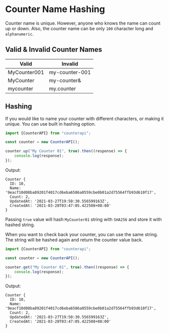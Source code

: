 # Counter Name Hashing

Counter name is unique. However, anyone who knows the name can count up or down. Also, the counter name can be
only `100` character long and `alphanumeric`.

## Valid & Invalid Counter Names

|Valid|Invalid|
|---|---|
|MyCounter001|my-counter-001| 
|MyCounter|my-counter&|
|mycounter|my.counter|

## Hashing

If you would like to name your counter with different characters, or making it unique. You can use built in hashing
option.

```typescript
import {CounterAPI} from "counterapi";

const counter = new CounterAPI();

counter.up("My Counter 01", true).then((response) => {
    console.log(response);
});
```

Output:

```shell
Counter {
  ID: 10,
  Name: '9eacf10d08ba89201f4017cd6eba6586a0559cbe0b01a2d75564ffb93d610f17',
  Count: 2,
  UpdatedAt: '2021-03-27T19:50:30.556599163Z',
  CreatedAt: '2021-03-28T03:47:05.422508+08:00'
}
```

Passing `true` value will hash `MyCounter01` string with `SHA256` and store it with hashed string.

When you want to check back your counter, you can use the same string. The string will be hashed again and return the
counter value back.

```typescript
import {CounterAPI} from "counterapi";

const counter = new CounterAPI();

counter.get("My Counter 01", true).then((response) => {
    console.log(response);
});
```

Output:

```shell
Counter {
  ID: 10,
  Name: '9eacf10d08ba89201f4017cd6eba6586a0559cbe0b01a2d75564ffb93d610f17',
  Count: 2,
  UpdatedAt: '2021-03-27T19:50:30.556599163Z',
  CreatedAt: '2021-03-28T03:47:05.422508+08:00'
}
```
